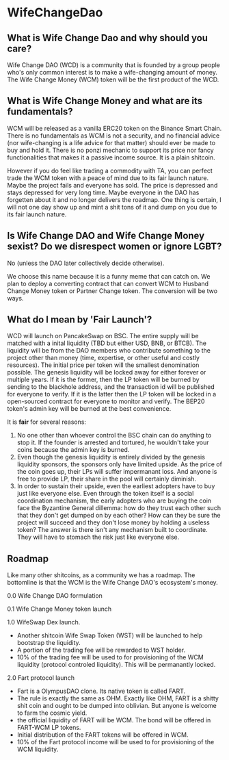 # WifeChangeDao

## What is Wife Change Dao and why should you care?

Wife Change DAO (WCD) is a community that is founded by a group people who's only common interest is to make a wife-changing amount of money. The Wife Change Money (WCM) token will be the first product of the WCD. 

## What is Wife Change Money and what are its fundamentals?
WCM will be released as a vanilla ERC20 token on the Binance Smart Chain. There is no fundamentals as WCM is not a security, and no financial advice (nor wife-changing is a life advice for that matter) should ever be made to buy and hold it. There is no ponzi mechanic to support its price nor fancy functionalities that makes it a passive income source. It is a plain shitcoin. 

However if you do feel like trading a commodity with TA, you can perfect trade the WCM token with a peace of mind due to its fair launch nature. Maybe the project fails and everyone has sold. The price is depressed and stays depressed for very long time. Maybe everyone in the DAO has forgetten about it and no longer delivers the roadmap. One thing is certain, I will not one day show up and mint a shit tons of it and dump on you due to its fair launch nature. 

## Is Wife Change DAO and Wife Change Money sexist? Do we disrespect women or ignore LGBT?
No (unless the DAO later collectively decide otherwise).

We choose this name because it is a funny meme that can catch on. We plan to deploy a converting contract that can convert WCM to Husband Change Money token or Partner Change token. The conversion will be two ways. 

## What do I mean by 'Fair Launch'?

WCD will launch on PancakeSwap on BSC. The entire supply will be matched with a inital liquidity (TBD but either USD, BNB, or BTCB). The liquidity will be from the DAO members who contribute something to the project other than money (time, expertise, or other useful and costly resources). The initial price per token will the smallest denomination possible. The genesis liquidity will be locked away for either forever or multiple years. If it is the former, then the LP token will be burned by sending to the blackhole address, and the transaction id will be published for everyone to verify. If it is the latter then the LP token will be locked in a open-sourced contract for everyone to monitor and verify. The BEP20 token's admin key will be burned at the best convenience. 

It is **fair** for several reasons:

1. No one other than whoever control the BSC chain can do anything to stop it. If the founder is arrested and tortured, he wouldn't take your coins because the admin key is burned.
2. Even though the genesis liquidity is entirely divided by the genesis liquidity sponsors, the sponsors only have limited upside. As the price of the coin goes up, their LPs will suffer impermanant loss. And anyone is free to provide LP, their share in the pool will certainly diminish. 
3. In order to sustain their upside, even the earliest adopters have to buy just like everyone else. Even through the token itself is a social coordination mechanism, the early adopters who are buying the coin face the Byzantine General dillemma: how do they trust each other such that they don't get dumped on by each other? How can they be sure the project will succeed and they don't lose money by holding a useless token? The answer is there isn't any mechanism built to coordinate. They will have to stomach the risk just like everyone else. 

## Roadmap

Like many other shitcoins, as a community we has a roadmap. The bottomline is that the WCM is the Wife Change DAO's ecosystem's money.

0.0 Wife Change DAO formulation

0.1 Wife Change Money token launch

1.0 WifeSwap Dex launch.
- Another shitcoin Wife Swap Token (WST) will be launched to help bootstrap the liquidity. 
- A portion of the trading fee will be rewarded to WST holder.
- 10% of the trading fee will be used to for provisioning of the WCM liquidity (protocol controled liquidity). This will be permanantly locked. 
	
2.0 Fart protocol launch
- Fart is a OlympusDAO clone. Its native token is called FART.
- The rule is exactly the same as OHM. Exactly like OHM, FART is a shitty shit coin and ought to be dumped into oblivian. But anyone is welcome to farm the cosmic yield.
- the official liquidity of FART will be WCM. The bond will be offered in FART-WCM LP tokens.
- Initial distribution of the FART tokens will be offered in WCM.
- 10% of the Fart protocol income will be used to for provisioning of the WCM liquidity.
